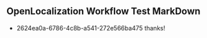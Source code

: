 ## OpenLocalization Workflow Test MarkDown
* 2624ea0a-6786-4c8b-a541-272e566ba475 thanks!

<!--HONumber=Sep16_HO1-->



